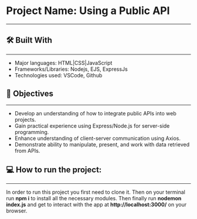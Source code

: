 <h1> Project Name: Using a Public API </h1>
<hr>
<h2>🛠 Built With </h2>
<hr>
<ul>
  <li>Major languages: HTML|CSS|JavaScript</li>
  <li>Frameworks/Libraries: Nodejs, EJS, ExpressJs</li>
  <li>Technologies used: VSCode, Github</li>
</ul>

<h2>📝 Objectives</h2>
<hr>
<ul>
  <li>Develop an understanding of how to integrate public APIs into web projects.</li>
  <li>Gain practical experience using Express/Node.js for server-side programming.</li>
  <li>Enhance understanding of client-server communication using Axios.</li>
  <li>Demonstrate ability to manipulate, present, and work with data retrieved from APIs.</li>
</ul>

<h2>💻 How to run the project:</h2>
<hr>
<p>In order to run this project you first need to clone it. Then on your terminal run <strong>npm i</strong> to install all the necessary modules. Then finally run <strong>nodemon index.js</strong> and get to interact with the app at <strong>http://localhost:3000/</strong> on your browser.</p>

